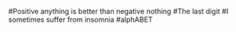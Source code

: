 #Positive anything is better than negative nothing
#The last digit
#I sometimes suffer from insomnia
#alphABET
